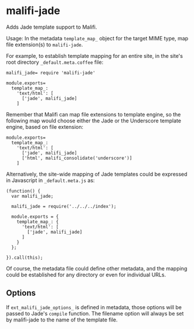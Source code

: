 malifi-jade
===========

Adds Jade template support to Malifi.

Usage:
In the metadata `template_map_` object for the target MIME type, map file extension(s) to `malifi-jade`.

For example, to establish template mapping for an entire site, in the site's root directory `_default.meta.coffee` file:
```
malifi_jade= require 'malifi-jade'

module.exports=
  template_map_:
    'text/html': [
      ['jade', malifi_jade]
    ]
```

Remember that Malifi can map file extensions to template engine, so the following map would choose either the Jade or the Underscore template engine, based on file extension:

```
module.exports=
  template_map_:
    'text/html': [
      ['jade', malifi_jade]
      ['html', malifi_consolidate('underscore')]
    ]
```

Alternatively, the site-wide mapping of Jade templates could be expressed in Javascript in `_default.meta.js` as:
```
(function() {
  var malifi_jade;

  malifi_jade = require('../../../index');

  module.exports = {
    template_map_: {
      'text/html': [
        ['jade', malifi_jade]
      ]
    }
  };

}).call(this);
```

Of course, the metadata file could define other metadata, and the mapping could be established for any directory or even for individual URLs.

## Options

If `ext_malifi_jade_options_` is defined in metadata, those options will be passed to Jade's `compile` function.  The filename option will always be set by malifi-jade to the name of the template file.

